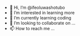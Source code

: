 - 👋 Hi, I’m @ifeoluwashotubo
- 👀 I’m interested in learning more
- 🌱 I’m currently learning coding
- 💞️ I’m looking to collaborate on ...
- 📫 How to reach me ...

<!---
ifeoluwashotubo/ifeoluwashotubo is a ✨ special ✨ repository because its `README.md` (this file) appears on your GitHub profile.
You can click the Preview link to take a look at your changes.
--->
